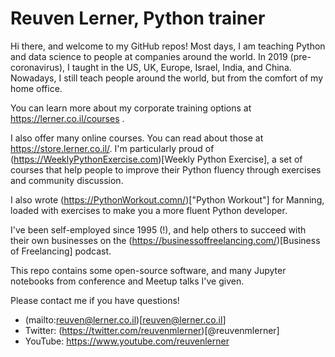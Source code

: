 # Reuven Lerner, Python trainer

Hi there, and welcome to my GitHub repos!  Most days, I am teaching Python and data science to people at companies around the world. In 2019 (pre-coronavirus), I taught in the US, UK, Europe, Israel, India, and China. Nowadays, I still teach people around the world, but from the comfort of my home office.

You can learn more about my corporate training options at https://lerner.co.il/courses .  

I also offer many online courses. You can read about those at https://store.lerner.co.il/. I'm particularly proud of (https://WeeklyPythonExercise.com)[Weekly Python Exercise], a set of courses that help people to improve their Python fluency through exercises and community discussion.

I also wrote (https://PythonWorkout.comn/)["Python Workout"] for Manning, loaded with exercises to make you a more fluent Python developer.

I've been self-employed since 1995 (!), and help others to succeed with their own businesses on the (https://businessoffreelancing.com/)[Business of Freelancing] podcast.

This repo contains some open-source software, and many Jupyter notebooks from conference and Meetup talks I've given.

Please contact me if you have questions!
- (mailto:reuven@lerner.co.il)[reuven@lerner.co.il]
- Twitter: (https://twitter.com/reuvenmlerner)[@reuvenmlerner]
- YouTube: https://www.youtube.com/reuvenlerner
